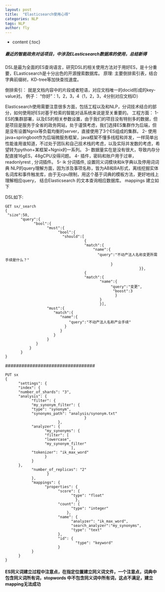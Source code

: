 ```yaml
---
layout: post
title:  "Elasticsearch使用心得"
categories: NLP
tags: NLP  
author: fly
---
```


* content
{:toc}

##### 最近的智能政务对话项目，中涉及ELasticsearch数据库的使用，总结新得
DSL是最为全面的ES查询语言，研究DSL的相关使用方法对于用好ES，是十分重要，ELasticsearch是十分出色的开源搜索数据库。
原理: 主要倒排索引表，结合字典前缀树，KD-tree等加快查找速度。





倒排索引：
        就是文档内容中的片段或者短语，对应文档唯一的docid形成的key-value对。
       例子： “你好”：1，2，3，4（1，2，3，4分别对应文档ID）

Elasticsearch使用需要注意很多方面，包括工程以及和NLP，分词技术结合的部分，如何使用好ES对基于检索的智能对话系统来说是至关重要的。
工程方面：
      1- ES的集群部署，以及ES的相关参数设置，由于我们的项目没有特别多的数据，但是项目是服务于全省的政务网站，处于谨慎考虑，我们选择ES集群作为后端，但是没有设置Ngnix等负载均衡的server，直接使用了3个ES组成的集群。
      2- 使用java+springboot作为后端微服务框架，java框架不懂多线程和并发，一样简单出性能谁用谁知道，不过处于团队和自己技术栈的考虑，以及实际并发数的考虑，希望转为python+某框架+Ngnix的一系列。
      3- 数据量实在是没有很大，导致内存分配直接16gES，48gCPU没得问题。
      4- 插件，密码和账户用于过审，readonlyrest , 分词插件。
      5- ik 分词插件, 设置同义词模块和ik字典以及停用词词典
NLP的query理解方面，因为涉及事项名称，皆为AB和BA形式，离线挖掘实体名词库和事件触发库，由于无cpu限制，用这个基于词典的模板方法，更好地线上理解相应query，
结合Elasticsearch 的文本查询相应数据库。
mappings 建立如下

DSL如下:
```
GET sx/_search
{
 "size":50,
       "query":{
             "bool":{
                   "must":{
                        "bool":{
                          "should":[
                                    {
                                    "match":{
                                        "name":{
                                          "query":"不动产法人名称变更所需手续是什么？"
                                                }
                                                             }},
                                    {      
                                    "match":{
                                           "name":{
                                                "query":"变更",
                                                 "boost":3
                                                  }
                                           }
                                           }],
                   "must":{
                      "match":{
                         "name":{
                             "query":"不动产法人名称产业手续"
                           }
                         }
                      } 
                   }
              }
           }
       }
}
```
#################################
```
PUT sx
{
      "settings": {
      "index": {
      "number_of_shards": "3",
      "analysis": {
            "filter": {
            "my_synonym_filter": {
            "type": "synonym",
            "synonyms_path": "analysis/synonym.txt"
                                    }
                        },
            "analyzer": {
                  "my_synonyms": {
                  "filter": [ 
                  "lowercase",
                  "my_synonym_filter"
                              ],
            "tokenizer": "ik_max_word"
                  }
            }
      },
            "number_of_replicas": "2"
                   }     
            },
            "mappings": {
                  "properties": {
                        "score": {
                              "type": "float"
                                },
                        "count": {
                              "type": "integer"
                            },
                        "name": {
                              "analyzer": "ik_max_word",
                              "search_analyzer":"my_synonyms",
                              "type": "text"
                        },
                        "id": {
                                "type": "keyword"
                        }
            }
      }
}
```
#### ES同义词建立过程中注意点，在指定位置建立同义词文件，一个注意点，词典中包含同义词所有词，stopwords 中不包含同义词中所有词，这点不满足，建立mapping无法成功

